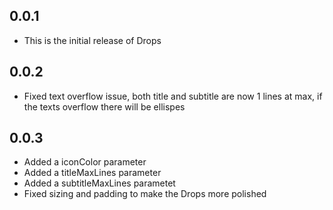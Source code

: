 ## 0.0.1

- This is the initial release of Drops

## 0.0.2

- Fixed text overflow issue, both title and subtitle are now 1 lines at max, if the texts overflow there will be ellispes


## 0.0.3

- Added a iconColor parameter
- Added a titleMaxLines parameter
- Added a subtitleMaxLines parametet
- Fixed sizing and padding to make the Drops more polished